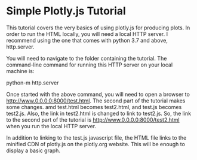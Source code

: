 

# Simple Plotly.js Tutorial

This tutorial covers the very basics of using plotly.js for producing plots. In order to run the HTML locally, you will need a local HTTP server. I recommend using the one that comes with python 3.7 and above, http.server.

You will need to navigate to the folder containing the tutorial. The command-line command for running this HTTP server on your local machine is:

python-m http.server

Once started with the above command, you will need to open a browser to http://www.0.0.0.0:8000/test.html. The second part of the tutorial makes some changes. amd test.html becomes test2.html, and test.js becomes test2.js. Also, the link in test2.html is changed to link to test2.js. So, the link to the second part of the tutorial is http://www.0.0.0.0:8000/test2.html when you run the local HTTP server.

In addition to linking to the test.js javascript file, the HTML file links to the minified CDN of plotly.js on the plotly.org website. This will be enough to display a basic graph.
